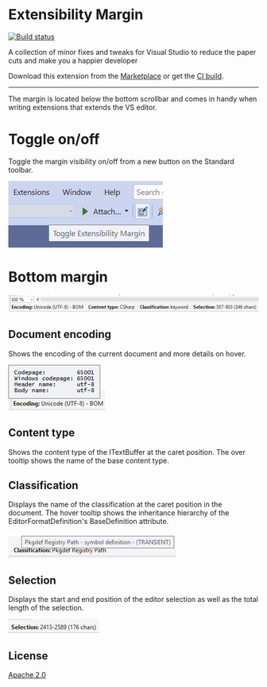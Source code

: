 # Extensibility Margin

[![Build status](https://ci.appveyor.com/api/projects/status/urgqxelt4cufglpf?svg=true)](https://ci.appveyor.com/project/madskristensen/extensibilitymargin)

A collection of minor fixes and tweaks for Visual Studio to reduce the paper cuts and make you a happier developer

Download this extension from the [Marketplace](https://marketplace.visualstudio.com/items?itemName=MadsKristensen.ExtensibilityMargin)
or get the [CI build](https://www.vsixgallery.com/extension/41b4c077-6d9f-4e0a-a356-988baf3e830a).

-----------------------------------------

The margin is located below the bottom scrollbar and comes in handy when writing extensions that extends the VS editor.

# Toggle on/off
Toggle the margin visibility on/off from a new button on the Standard toolbar.

![Margin Toggle](art/margin-toggle.png)

# Bottom margin

![Bottom margin](art/margin.png)

## Document encoding
Shows the encoding of the current document and more details on hover.

![Document encoding](art/margin-encoding.png)

## Content type
Shows the content type of the ITextBuffer at the caret position. The over tooltip shows the name of the base content type.

## Classification
Displays the name of the classification at the caret position in the document. The hover tooltip shows the inheritance hierarchy of the EditorFormatDefinition's BaseDefinition attribute.

![Classifications](art/margin-classification.png)

## Selection
Displays the start and end position of the editor selection as well as the total length of the selection.

![Selection](art/margin-selection.png)

## License
[Apache 2.0](LICENSE)